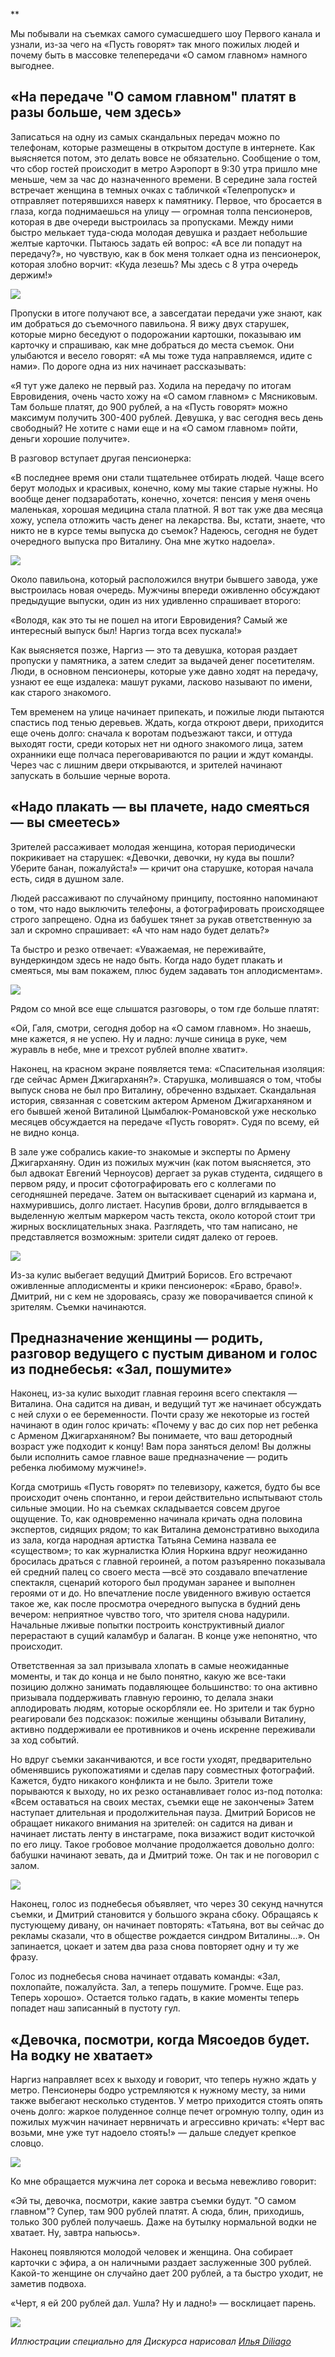 **

Мы побывали на съемках самого сумасшедшего шоу Первого канала и узнали, из-за чего на «Пусть говорят» так много пожилых людей и почему быть в массовке телепередачи «О самом главном» намного выгоднее.

## «На передаче "О самом главном" платят в разы больше, чем здесь»

Записаться на одну из самых скандальных передач можно по телефонам, которые размещены в открытом доступе в интернете. Как выясняется потом, это делать вовсе не обязательно. Сообщение о том, что сбор гостей происходит в метро Аэропорт в 9:30 утра пришло мне меньше, чем за час до назначенного времени. В середине зала гостей встречает женщина в темных очках с табличкой «Телепропуск» и отправляет потерявшихся наверх к памятнику. Первое, что бросается в глаза, когда поднимаешься на улицу — огромная толпа пенсионеров, которая в две очереди выстроилась за пропусками. Между ними быстро мелькает туда-сюда молодая девушка и раздает небольшие желтые карточки. Пытаюсь задать ей вопрос: «А все ли попадут на передачу?», но чувствую, как в бок меня толкает одна из пенсионерок, которая злобно ворчит: «Куда лезешь? Мы здесь с 8 утра очередь держим!»  


![](https://lh5.googleusercontent.com/mZA3rzcEuvvMgcT-MnKzUhDtRySnUTzkaZyqpEcB0Ih9GJp0-xwd3eYJdR2u3diyrHkIgwCAzak1ZjCR_uvBVtzS1XpCU7ca4q8jvP5MzuRJWRFFTS3wzqYcZ44EwI4BKYr1PGJt)

Пропуски в итоге получают все, а завсегдатаи передачи уже знают, как им добраться до съемочного павильона. Я вижу двух старушек, которые мирно беседуют о подорожании картошки, показываю им карточку и спрашиваю, как мне добраться до места съемок. Они улыбаются и весело говорят: «А мы тоже туда направляемся, идите с нами». По дороге одна из них начинает рассказывать:

«Я тут уже далеко не первый раз. Ходила на передачу по итогам Евровидения, очень часто хожу на «О самом главном» с Мясниковым. Там больше платят, до 900 рублей, а на «Пусть говорят» можно максимум получить 300-400 рублей. Девушка, у вас сегодня весь день свободный? Не хотите с нами еще и на «О самом главном» пойти, деньги хорошие получите».

В разговор вступает другая пенсионерка:

«В последнее время они стали тщательнее отбирать людей. Чаще всего берут молодых и красивых, конечно, кому мы такие старые нужны. Но вообще денег подзаработать, конечно, хочется: пенсия у меня очень маленькая, хорошая медицина стала платной. Я вот так уже два месяца хожу, успела отложить часть денег на лекарства. Вы, кстати, знаете, что никто не в курсе темы выпуска до съемок? Надеюсь, сегодня не будет очередного выпуска про Виталину. Она мне жутко надоела».

![](https://lh5.googleusercontent.com/BSbgmrfdTjHkUnPfCV4nbGcDrooXzXGBh7HCw80VzfsS4e8k9LBg75aIn39TLZN3KCVa1UhdXncrzKDRsHDIT7XhnbuejpgRlu-QmlhE2tjlRseWcycLFeTs3hZTCCe6EJdXRcx2)

Около павильона, который расположился внутри бывшего завода, уже выстроилась новая очередь. Мужчины впереди оживленно обсуждают предыдущие выпуски, один из них удивленно спрашивает второго:

«Володя, как это ты не пошел на итоги Евровидения? Самый же интересный выпуск был! Наргиз тогда всех пускала!»

Как выясняется позже, Наргиз — это та девушка, которая раздает пропуски у памятника, а затем следит за выдачей денег посетителям. Люди, в основном пенсионеры, которые уже давно ходят на передачу, узнают ее еще издалека: машут руками, ласково называют по имени, как старого знакомого.

Тем временем на улице начинает припекать, и пожилые люди пытаются спастись под тенью деревьев. Ждать, когда откроют двери, приходится еще очень долго: сначала к воротам подъезжают такси, и оттуда выходят гости, среди которых нет ни одного знакомого лица, затем охранники еще полчаса переговариваются по рации и ждут команды. Через час с лишним двери открываются, и зрителей начинают запускать в большие черные ворота.

## «Надо плакать — вы плачете, надо смеяться — вы смеетесь»

Зрителей рассаживает молодая женщина, которая периодически покрикивает на старушек: «Девочки, девочки, ну куда вы пошли? Уберите банан, пожалуйста!» — кричит она старушке, которая начала есть, сидя в душном зале.

Людей рассаживают по случайному принципу, постоянно напоминают о том, что надо выключить телефоны, а фотографировать происходящее строго запрещено. Одна из бабушек тянет за рукав ответственную за зал и скромно спрашивает: «А что нам надо будет делать?»

Та быстро и резко отвечает: «Уважаемая, не переживайте, вундеркиндом здесь не надо быть. Когда надо будет плакать и смеяться, мы вам покажем, плюс будем задавать тон аплодисментам».

![](https://lh6.googleusercontent.com/BLWs0WoIPzVUFmaF7Zp7wQfL_6ZraDAzZIshZmcfgukblWQ9w7f8B8cN-l9goziCD4ddti651sNuf0daJfTtN8-DzLCUlsD1LbmW8MVWfD9a9OzZtMjffvVeO0cAOoMHJyxt8NJ9)

Рядом со мной все еще слышатся разговоры, о том где больше платят:

«Ой, Галя, смотри, сегодня добор на «О самом главном». Но знаешь, мне кажется, я не успею. Ну и ладно: лучше синица в руке, чем журавль в небе, мне и трехсот рублей вполне хватит».

Наконец, на красном экране появляется тема: «Спасительная изоляция: где сейчас Армен Джигарханян?». Старушка, молившаяся о том, чтобы выпуск снова не был про Виталину, обреченно вздыхает. Скандальная история, связанная с советским актером Арменом Джигарханяном и его бывшей женой Виталиной Цымбалюк-Романовской уже несколько месяцев обсуждается на передаче «Пусть говорят». Судя по всему, ей не видно конца.

В зале уже собрались какие-то знакомые и эксперты по Армену Джигарханяну. Один из пожилых мужчин (как потом выясняется, это был адвокат Евгений Черноусов) дергает за рукав студента, сидящего в первом ряду, и просит сфотографировать его с коллегами по сегодняшней передаче. Затем он вытаскивает сценарий из кармана и, нахмурившись, долго листает. Насупив брови, долго вглядывается в выделенную желтым маркером часть текста, около которой стоит три жирных восклицательных знака. Разглядеть, что там написано, не представляется возможным: зрители сидят далеко от героев.

![](https://lh5.googleusercontent.com/FHtfL61vpz4f8LLMM1Q_Yd6PXyuSmrCuyua_d3RmWnFqt5HuKcLrm-uBZ3InwUl2yXkVBY2lbWyiV0EH0hDeN75n6_4GSe85g9s0YYBYeccRykcvPn3LzdXQxGzeL1whOFf4LQmO)

Из-за кулис выбегает ведущий Дмитрий Борисов. Его встречают оживленные аплодисменты и крики пенсионерок: «Браво, браво!». Дмитрий, ни с кем не здороваясь, сразу же поворачивается спиной к зрителям. Съемки начинаются.

## Предназначение женщины — родить, разговор ведущего с пустым диваном и голос из поднебесья: «Зал, пошумите»

Наконец, из-за кулис выходит главная героиня всего спектакля — Виталина. Она садится на диван, и ведущий тут же начинает обсуждать с ней слухи о ее беременности. Почти сразу же некоторые из гостей начинают в один голос кричать: «Почему у вас до сих пор нет ребенка с Арменом Джигарханяном? Вы понимаете, что ваш детородный возраст уже подходит к концу! Вам пора заняться делом! Вы должны были исполнить самое главное ваше предназначение — родить ребенка любимому мужчине!».

Когда смотришь «Пусть говорят» по телевизору, кажется, будто бы все происходит очень спонтанно, и герои действительно испытывают столь сильные эмоции. Но на съемках складывается совсем другое ощущение. То, как одновременно начинала кричать одна половина экспертов, сидящих рядом; то как Виталина демонстративно выходила из зала, когда народная артистка Татьяна Семина назвала ее «существом»; то как журналистка Юлия Норкина вдруг неожиданно бросилась драться с главной героиней, а потом разъяренно показывала ей средний палец со своего места —всё это создавало впечатление спектакля, сценарий которого был продуман заранее и выполнен героями от и до. Но впечатление после увиденного вживую остается такое же, как после просмотра очередного выпуска в будний день вечером: неприятное чувство того, что зрителя снова надурили. Начальные лживые попытки построить конструктивный диалог перерастают в сущий каламбур и балаган. В конце уже непонятно, что происходит.

Ответственная за зал призывала хлопать в самые неожиданные моменты, и так до конца и не было понятно, какую же все-таки позицию должно занимать подавляющее большинство: то она активно призывала поддерживать главную героиню, то делала знаки аплодировать людям, которые оскорбляли ее. Но зрители и так бурно реагировали без подсказок: пожилые женщины обзывали Виталину, активно поддерживали ее противников и очень искренне переживали за ход событий.

Но вдруг съемки заканчиваются, и все гости уходят, предварительно обменявшись рукопожатиями и сделав пару совместных фотографий. Кажется, будто никакого конфликта и не было. Зрители тоже порываются к выходу, но их резко останавливает голос из-под потолка: «Всем оставаться на своих местах, съемки еще не закончены» Затем наступает длительная и продолжительная пауза. Дмитрий Борисов не обращает никакого внимания на зрителей: он садится на диван и начинает листать ленту в инстаграме, пока визажист водит кисточкой по его лицу. Такое гробовое молчание продолжается довольно долго: бабушки начинают зевать, да и Дмитрий тоже. Он так и не поговорил с залом.

![](https://lh3.googleusercontent.com/2UOibhIstYc8vnxLSQ3M-lxuTyen1N2eFbeQiMMua56qXmV_dKf1i4P1tM380GC1EBqOPrq1tYNEMH7xYhwxM6w_H5wmzUP43zI_yc8oKFp4g-jtIv4vYuqoiSQQwTzDwIQcebIj)

Наконец, голос из поднебесья объявляет, что через 30 секунд начнутся съемки, и Дмитрий становится у большого экрана сбоку. Обращаясь к пустующему дивану, он начинает повторять: «Татьяна, вот вы сейчас до рекламы сказали, что в обществе рождается синдром Виталины...». Он запинается, цокает и затем два раза снова повторяет одну и ту же фразу.

Голос из поднебесья снова начинает отдавать команды: «Зал, похлопайте, пожалуйста. Зал, а теперь пошумите. Громче. Еще раз. Теперь хорошо». Остается только гадать, в какие моменты теперь попадет наш записанный в пустоту гул.

## «Девочка, посмотри, когда Мясоедов будет. На водку не хватает»

Наргиз направляет всех к выходу и говорит, что теперь нужно ждать у метро. Пенсионеры бодро устремляются к нужному месту, за ними также выбегают несколько студентов. У метро приходится стоять опять очень долго: жаркое полуденное солнце печет огромную толпу, один из пожилых мужчин начинает нервничать и агрессивно кричать: «Черт вас возьми, мне уже тут надоело стоять!» — дальше следует крепкое словцо.

![](https://assets.discours.io/unsafe/900x/production/image/49162e70-a54f-11e8-bfc7-9b5979ddfe3f.png)

Ко мне обращается мужчина лет сорока и весьма невежливо говорит:

«Эй ты, девочка, посмотри, какие завтра съемки будут. "О самом главном"? Супер, там 900 рублей платят. А сюда, блин, приходишь, только 300 рублей получаешь. Даже на бутылку нормальной водки не хватает. Ну, завтра напьюсь».

Наконец появляются молодой человек и женщина. Она собирает карточки с эфира, а он наличными раздает заслуженные 300 рублей. Какой-то женщине он случайно дает 200 рублей, а та быстро уходит, не заметив подвоха.

«Черт, я ей 200 рублей дал. Ушла? Ну и ладно!» — восклицает парень.

![](https://lh6.googleusercontent.com/E43vOcvxDLY-qiRkrdjkkJXwFkyz4mkR3dNMlP6TyywGamzf2HHqiGyDmfFfzSRn2FbZze4oef3ah3rajZbhqNTvbpbRWT-blrONJM52GslhO_atCg6ylz1QhWcxKJDYDirTPPlS)

_Иллюстрации специально для Дискурса нарисовал [Илья Diliago](https://discours.io/diliago)_​
